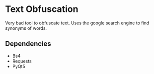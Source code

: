 # Text Obfuscation 

Very bad tool to obfuscate text. Uses the google search engine to find synonyms of words.

## Dependencies
- Bs4
- Requests
- PyQt5
